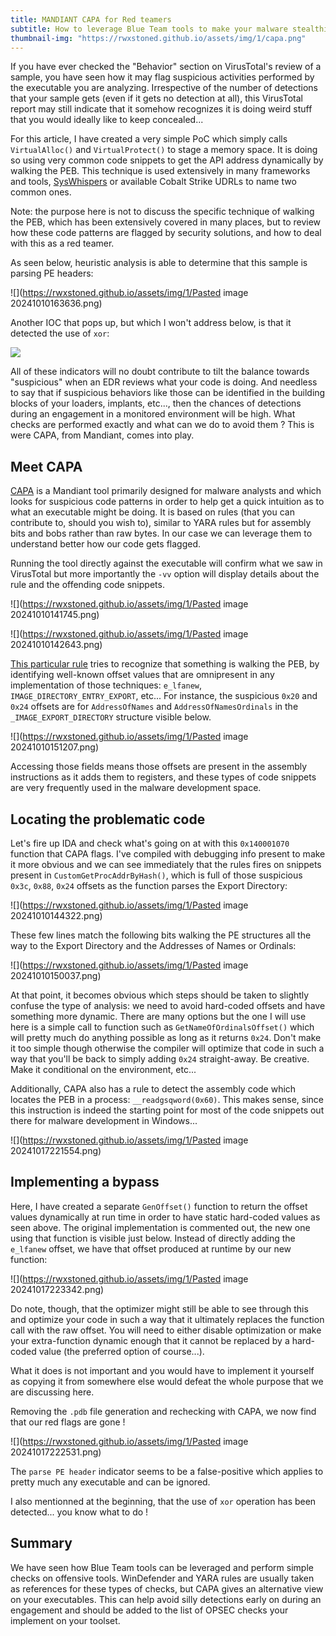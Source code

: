 ```yaml
---
title: MANDIANT CAPA for Red teamers
subtitle: How to leverage Blue Team tools to make your malware stealthier
thumbnail-img: "https://rwxstoned.github.io/assets/img/1/capa.png"
---
```


If you have ever checked the "Behavior" section on VirusTotal's review of a sample, you have seen how it may flag suspicious activities performed by the executable you are analyzing. Irrespective of the number of detections that your sample gets (even if it gets no detection at all), this VirusTotal report may still indicate that it somehow recognizes it is doing weird stuff that you would ideally like to keep concealed...

For this article, I have created a very simple PoC which simply calls `VirtualAlloc()` and `VirtualProtect()` to stage a memory space. It is doing so using very common code snippets to get the API address dynamically by walking the PEB. This technique is used extensively in many frameworks and tools, [SysWhispers](https://github.com/klezVirus/SysWhispers3/blob/master/data/base.c#L150) or available Cobalt Strike UDRLs to name two common ones.

Note: the purpose here is not to discuss the specific technique of walking the PEB, which has been extensively covered in many places, but to review how these code patterns are flagged by security solutions, and how to deal with this as a red teamer.

As seen below, heuristic analysis is able to determine that this sample is parsing PE headers:

![](https://rwxstoned.github.io/assets/img/1/Pasted image 20241010163636.png)

Another IOC that pops up, but which I won't address below, is that it detected the use of `xor`:

![](https://rwxstoned.github.io/assets/img/1/xor.png)

All of these indicators will no doubt contribute to tilt the balance towards "suspicious" when an EDR reviews what your code is doing. And needless to say that if suspicious behaviors like those can be identified in the building blocks of your loaders, implants, etc..., then the chances of detections during an engagement in a monitored environment will be high. What checks are performed exactly and what can we do to avoid them ? This is were CAPA, from Mandiant, comes into play.

## Meet CAPA

[CAPA](https://github.com/mandiant/capa) is a Mandiant tool primarily designed for malware analysts and which looks for suspicious code patterns in order to help get a quick intuition as to what an executable might be doing. It is based on rules (that you can contribute to, should you wish to), similar to YARA rules but for assembly bits and bobs rather than raw bytes. In our case we can leverage them to understand better how our code gets flagged.

Running the tool directly against the executable will confirm what we saw in VirusTotal but more importantly the `-vv` option will display details about the rule and the offending code snippets.

![](https://rwxstoned.github.io/assets/img/1/Pasted image 20241010141745.png)

![](https://rwxstoned.github.io/assets/img/1/Pasted image 20241010142643.png)

[This particular rule](https://github.com/mandiant/capa-rules/blob/master/load-code/pe/resolve-function-by-parsing-pe-exports.yml) tries to recognize that something is walking the PEB, by identifying well-known offset values that are omnipresent in any implementation of those techniques: `e_lfanew`, `IMAGE_DIRECTORY_ENTRY_EXPORT`, etc... For instance, the suspicious `0x20` and `0x24` offsets are for `AddressOfNames` and `AddressOfNamesOrdinals` in the `_IMAGE_EXPORT_DIRECTORY` structure visible below. 

![](https://rwxstoned.github.io/assets/img/1/Pasted image 20241010151207.png)

Accessing those fields means those offsets are present in the assembly instructions as it adds them to registers, and these types of code snippets are very frequently used in the malware development space.

## Locating the problematic code

Let's fire up IDA and check what's going on at with this `0x140001070` function that CAPA flags. I've compiled with debugging info present to make it more obvious and we can see immediately that the rules fires on snippets present in `CustomGetProcAddrByHash()`, which is full of those suspicious `0x3c`, `0x88`, `0x24` offsets as the function parses the Export Directory:

![](https://rwxstoned.github.io/assets/img/1/Pasted image 20241010144322.png)

These few lines match the following bits walking the PE structures all the way to the Export Directory and the Addresses of Names or Ordinals:

![](https://rwxstoned.github.io/assets/img/1/Pasted image 20241010150037.png)

At that point, it becomes obvious which steps should be taken to slightly confuse the type of analysis: we need to avoid hard-coded offsets and have something more dynamic. There are many options but the one I will use here is a simple call to function such as `GetNameOfOrdinalsOffset()` which will pretty much do anything possible as long as it returns `0x24`. Don't make it too simple though otherwise the compiler will optimize that code in such a way that you'll be back to simply adding `0x24` straight-away. Be creative. Make it conditional on the environment, etc...

Additionally, CAPA also has a rule to detect the assembly code which locates the PEB in a process: `__readgsqword(0x60)`. This makes sense, since this instruction is indeed the starting point for most of the code snippets out there for malware development in Windows...

![](https://rwxstoned.github.io/assets/img/1/Pasted image 20241017221554.png)

## Implementing a bypass

Here, I have created a separate `GenOffset()` function to return the offset values dynamically at run time in order to have static hard-coded values as seen above. The original implementation is commented out, the new one using that function is visible just below. Instead of directly adding the `e_lfanew` offset, we have that offset produced at runtime by our new function:

![](https://rwxstoned.github.io/assets/img/1/Pasted image 20241017223342.png)

Do note, though, that the optimizer might still be able to see through this and optimize your code in such a way that it ultimately replaces the function call with the raw offset. You will need to either disable optimization or make your extra-function dynamic enough that it cannot be replaced by a hard-coded value (the preferred option of course...).

What it does is not important and you would have to implement it yourself as copying it from somewhere else would defeat the whole purpose that we are discussing here. 

Removing the `.pdb` file generation and rechecking with CAPA, we now find that our red flags are gone !

![](https://rwxstoned.github.io/assets/img/1/Pasted image 20241017222531.png)

The `parse PE header` indicator seems to be a false-positive which applies to pretty much any executable and can be ignored. 

I also mentionned at the beginning, that the use of `xor` operation has been detected... you know what to do !

## Summary

We have seen how Blue Team tools can be leveraged and perform simple checks on offensive tools. WinDefender and YARA rules are usually taken as references for these types of checks, but CAPA gives an alternative view on your executables. This can help avoid silly detections early on during an engagement and should be added to the list of OPSEC checks your implement on your toolset.




